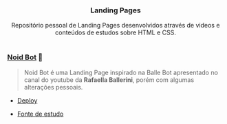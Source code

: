 <div align="center">

### **Landing Pages**
Repositório pessoal de Landing Pages desenvolvidos através de videos e conteúdos de estudos sobre HTML e CSS.

</div>

#

### [**Noid Bot**](https://github.com/Biellms/LandingPages/tree/main/NoidBot) 🤖
> Noid Bot é uma Landing Page inspirado na Balle Bot apresentado no canal do youtube da **Rafaella Ballerini**, porém com algumas alterações pessoais.

- [Deploy](https://biellms.github.io/LandingPages/NoidBot/index.html)

- [Fonte de estudo](https://www.youtube.com/watch?v=llF6vD-RljE)
